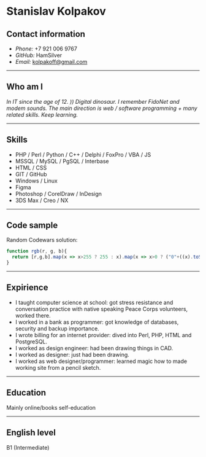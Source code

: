 # Stanislav Kolpakov

## Contact information
- *Phone:* +7 921 006 9767
- *GitHub:* HamSilver
- *Email:* kolpakoff@gmail.com
***
## Who am I
_In IT since the age of 12. )) Digital dinosaur. I remember FidoNet and modem sounds. The main direction is web / software programming + many related skills. Keep learning._
***
## Skills
* PHP / Perl / Python / C++ / Delphi / FoxPro / VBA / JS
* MSSQL / MySQL / PgSQL / Interbase 
* HTML / CSS
* GIT / GitHub
* Windows / Linux 
* Figma
* Photoshop / CorelDraw / InDesign
* 3DS Max / Creo / NX
***
## Code sample
Random Codewars solution:
```javascript
function rgb(r, g, b){
  return [r,g,b].map(x => x>255 ? 255 : x).map(x => x>0 ? ("0"+((x).toString(16))).slice(-2).toUpperCase() : '00').join('');
}
```
***
## Expirience
* I taught сomputer science at school: got stress resistance and conversation practice with native speaking Peace Corps volunteers, worked there.
* I worked in a bank as programmer: got knowledge of databases, security and backup importance.
* I wrote billing for an internet provider: dived into Perl, PHP, HTML and PostgreSQL.
* I worked as design engineer: had been drawing things in CAD.
* I worked as designer: just had been drawing.
* I worked as web designer/programmer: learned magic how to made working site from a pencil sketch.
***
## Education
Mainly online/books self-education
***
## English level
B1 (Intermediate)